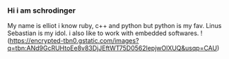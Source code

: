 ### Hi i am schrodinger
My name is elliot i know ruby, c++ and python but python is my fav.
Linus Sebastian is my idol. i also like to work with embedded softwares.
! (https://encrypted-tbn0.gstatic.com/images?q=tbn:ANd9GcRUHtoEe8v83DjJEftWT75D0562lepjwOlXUQ&usqp=CAU)
